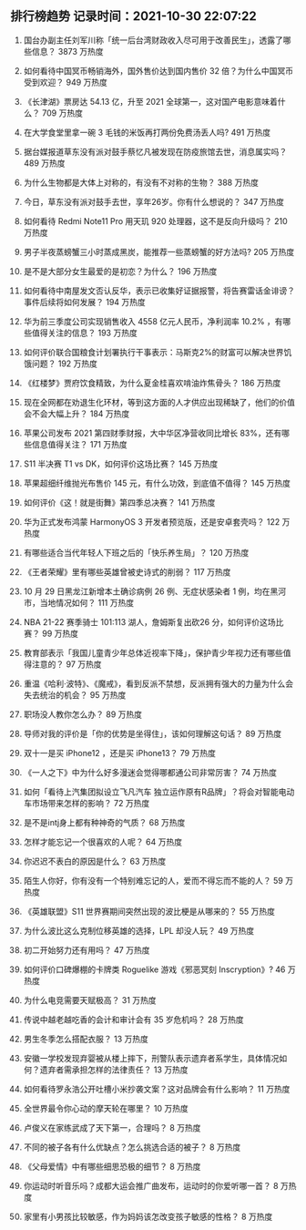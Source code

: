 
## 排行榜趋势 记录时间：2021-10-30 22:07:22
  
  1. 国台办副主任刘军川称「统一后台湾财政收入尽可用于改善民生」，透露了哪些信息？ 3873 万热度
    
  2. 如何看待中国冥币畅销海外，国外售价达到国内售价 32 倍？为什么中国冥币受到欢迎？ 949 万热度
    
  3. 《长津湖》票房达 54.13 亿，升至 2021 全球第一，这对国产电影意味着什么？ 709 万热度
    
  4. 在大学食堂里拿一碗 3 毛钱的米饭再打两份免费汤丢人吗? 491 万热度
    
  5. 据台媒报道草东没有派对鼓手蔡忆凡被发现在防疫旅馆去世，消息属实吗？ 489 万热度
    
  6. 为什么生物都是大体上对称的，有没有不对称的生物？ 388 万热度
    
  7. 今日，草东没有派对鼓手去世，享年26岁。你有什么想说的？ 347 万热度
    
  8. 如何看待 Redmi Note11 Pro 用天玑 920 处理器，这不是反向升级吗？ 210 万热度
    
  9. 男子半夜蒸螃蟹三小时蒸成黑炭，能推荐一些蒸螃蟹的好方法吗? 205 万热度
    
  10. 是不是大部分女生最爱的是初恋？为什么？ 196 万热度
    
  11. 如何看待中南屋发文否认反华，表示已收集好证据报警，将告赛雷话金诽谤？事件后续将如何发展？ 194 万热度
    
  12. 华为前三季度公司实现销售收入 4558 亿元人民币，净利润率 10.2% ，有哪些值得关注的信息？ 193 万热度
    
  13. 如何评价联合国粮食计划署执行干事表示：马斯克2%的财富可以解决世界饥饿问题？ 192 万热度
    
  14. 《红楼梦》贾府饮食精致，为什么夏金桂喜欢啃油炸焦骨头？ 186 万热度
    
  15. 现在全网都在劝退生化环材，等到这方面的人才供应出现稀缺了，他们的价值会不会大幅上升？ 184 万热度
    
  16. 苹果公司发布 2021 第四财季财报，大中华区净营收同比增长 83%，还有哪些信息值得关注？ 171 万热度
    
  17. S11 半决赛 T1 vs DK，如何评价这场比赛？ 145 万热度
    
  18. 苹果超细纤维抛光布售价 145 元，有什么功效，到底值不值得？ 145 万热度
    
  19. 如何评价《这！就是街舞》第四季总决赛？ 141 万热度
    
  20. 华为正式发布鸿蒙 HarmonyOS 3 开发者预览版，还是安卓套壳吗？ 122 万热度
    
  21. 有哪些适合当代年轻人下班之后的「快乐养生局」？ 120 万热度
    
  22. 《王者荣耀》里有哪些英雄曾被史诗式的削弱？ 117 万热度
    
  23. 10 月 29 日黑龙江新增本土确诊病例 26 例、无症状感染者 1 例，均在黑河市，当地情况如何？ 111 万热度
    
  24. NBA 21-22 赛季骑士 101:113 湖人，詹姆斯复出砍26 分，如何评价这场比赛？ 99 万热度
    
  25. 教育部表示「我国儿童青少年总体近视率下降」，保护青少年视力还有哪些值得注意的？ 97 万热度
    
  26. 重温《哈利·波特》、《魔戒》，看到反派不禁想，反派拥有强大的力量为什么会失去统治的机会？ 95 万热度
    
  27. 职场没人教你怎么办？ 89 万热度
    
  28. 导师对我的评价是「你的优势是坐得住」，该如何理解这句话？ 89 万热度
    
  29. 双十一是买 iPhone12 ，还是买 iPhone13？ 79 万热度
    
  30. 《一人之下》中为什么好多漫迷会觉得哪都通公司非常厉害？ 74 万热度
    
  31. 如何「看待上汽集团拟设立飞凡汽车 独立运作原有R品牌」？将会对智能电动车市场带来怎样的影响？ 72 万热度
    
  32. 是不是intj身上都有种神奇的气质？ 68 万热度
    
  33. 怎样才能忘记一个很喜欢的人呢？ 64 万热度
    
  34. 你迟迟不表白的原因是什么？ 63 万热度
    
  35. 陌生人你好，你有没有一个特别难忘记的人，爱而不得忘而不能的人？ 59 万热度
    
  36. 《英雄联盟》S11 世界赛期间突然出现的波比梗是从哪来的？ 55 万热度
    
  37. 为什么波比这么克制位移英雄的选择，LPL 却没人玩？ 49 万热度
    
  38. 初二开始努力还有用吗？ 47 万热度
    
  39. 如何评价口碑爆棚的卡牌类 Roguelike 游戏《邪恶冥刻 Inscryption》? 46 万热度
    
  40. 为什么电竞需要天赋极高？ 31 万热度
    
  41. 传说中越老越吃香的会计和审计会有 35 岁危机吗？ 28 万热度
    
  42. 男生冬季怎么搭配衣服？ 13 万热度
    
  43. 安徽一学校发现弃婴被从楼上摔下，刑警队表示遗弃者系学生，具体情况如何？遗弃者需承担怎样的法律责任？ 13 万热度
    
  44. 如何看待罗永浩公开吐槽小米抄袭文案？这对品牌会有什么影响？ 11 万热度
    
  45. 全世界最令你心动的摩天轮在哪里？ 10 万热度
    
  46. 卢俊义在家练武成了天下第一，合理吗？ 8 万热度
    
  47. 不同的被子各有什么优缺点？怎么挑选合适的被子？ 8 万热度
    
  48. 《父母爱情》中有哪些细思恐极的细节？ 8 万热度
    
  49. 你运动时听音乐吗？成都大运会推广曲发布，运动时的你爱听哪一首？ 8 万热度
    
  50. 家里有小男孩比较敏感，作为妈妈该怎改变孩子敏感的性格？ 8 万热度
    